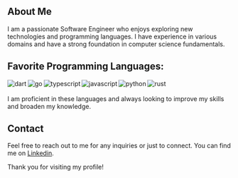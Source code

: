 
<h2>About Me</h2>
I am a passionate Software Engineer who enjoys exploring new technologies and programming languages. I have experience in various domains and have a strong foundation in computer science fundamentals.

<h2>Favorite Programming Languages:</h2>
<img align="left" src="https://img.shields.io/badge/Dart-0175C2?style=for-the-badge&logo=dart&logoColor=white" alt="dart" />
<img align="left" src="https://img.shields.io/badge/Golang-00ADD8?style=for-the-badge&logo=go&logoColor=white" alt="go" />
<img align="left" src="https://img.shields.io/badge/TypeScript-007ACC?style=for-the-badge&logo=typescript&logoColor=white" alt="typescript" />
<img align="left" src="https://img.shields.io/badge/JavaScript-323330?style=for-the-badge&logo=javascript&logoColor=F7DF1E" alt="javascript" />
<img align="left" src="https://img.shields.io/badge/Python-3776AB?style=for-the-badge&logo=python&logoColor=white" alt="python" />
<img align="left" src="https://img.shields.io/badge/Rust-000000?style=for-the-badge&logo=rust&logoColor=white" alt="rust" />
<br/><br/>
I am proficient in these languages and always looking to improve my skills and broaden my knowledge.

<h2> Contact </h2>
Feel free to reach out to me for any inquiries or just to connect. You can find me on <a href="https://www.linkedin.com/in/gabrielegigante/">Linkedin</a>.

Thank you for visiting my profile!
